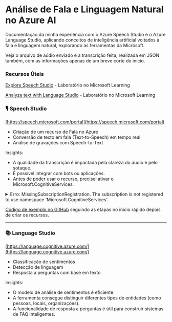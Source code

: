 # Análise de Fala e Linguagem Natural no Azure AI

Documentação da minha experiência com o Azure Speech Studio e o Azure Language Studio, aplicando conceitos de inteligência artificial voltados à fala e linguagem natural, explorando as ferramentas da Microsoft.

Veja o arquivo de aúdio enviado e a transcrição feita, realizada em JSON também, com as informações apenas de um breve corte do início.

### Recursos Úteis 
[Explore Speech Studio](https://microsoftlearning.github.io/mslearn-ai-fundamentals/Instructions/Labs/09-speech.html) - Laboratório no Microsoft Learning

[Analyze text with Language Studio](https://microsoftlearning.github.io/mslearn-ai-fundamentals/Instructions/Labs/06-text-analysis.html) - Laboratório no Microsoft Learning

### 🎙️ Speech Studio

[https://speech.microsoft.com/portal](https://speech.microsoft.com/portal)

- Criação de um recurso de Fala no Azure
- Conversão de texto em fala (Text-to-Speech) em tempo real
- Análise de gravações com Speech-to-Text

Insights:
- A qualidade da transcrição é impactada pela clareza do áudio e pelo sotaque.
- É possível integrar com bots ou aplicações.
- Antes de poder usar o recurso, precisei ativar o Microsoft.CognitiveServices.

<details>
<summary>Erro: MissingSubscriptionRegistration. The subscription is not registered to use namespace 'Microsoft.CognitiveServices'. </summary>
significa que sua assinatura do Azure ainda não está registrada para usar os serviços do namespace Microsoft.CognitiveServices, que inclui o Speech Studio (Serviços de Fala).

Como resolver o erro passo a passo:
1. Acesse o Portal do Azure
2. Selecione a sua assinatura
No menu à esquerda, clique em "Assinaturas" (pode digitar isso na barra de pesquisa do portal também).
Escolha a assinatura que você está usando.
3. Registrar o namespace 'Microsoft.CognitiveServices'
Com a assinatura selecionada, vá até a aba "Provedores de recursos".
Na lista de provedores, procure por: Microsoft.CognitiveServices.
Clique sobre ele e depois em "Registrar" (ou "Registrar agora").
Esse processo pode levar alguns segundos.
4. Tente novamente criar o recurso de Fala
Agora que a assinatura está registrada com o namespace, volte para o Speech Studio ou para o portal do Azure e tente criar novamente o recurso de Fala (Speech).
</details>
 
[Código de exemplo no GitHub](https://github.com/Azure-Samples/cognitive-services-speech-sdk) seguindo as etapas no início rápido depois de criar os recursos.

--- 

### 📚 Language Studio

[https://language.cognitive.azure.com/](https://language.cognitive.azure.com/)

- Classificação de sentimentos
- Detecção de linguagem
- Resposta a perguntas com base em texto

Insights:
- O modelo de análise de sentimentos é eficiente.
- A ferramenta consegue distinguir diferentes tipos de entidades (como pessoas, locais, organizações).
- A funcionalidade de resposta a perguntas é útil para construir sistemas de FAQ inteligentes.
